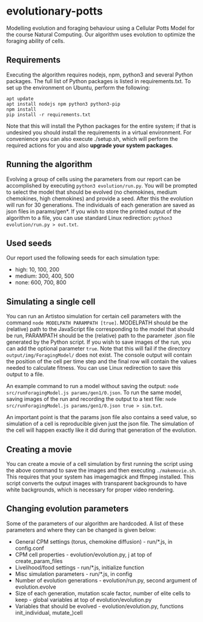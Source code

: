 # evolutionary-potts
Modelling evolution and foraging behaviour using a Cellular Potts Model for the course Natural Computing.
Our algorithm uses evolution to optimize the foraging ability of cells.


## Requirements

Executing the algorithm requires nodejs, npm, python3 and several Python packages. The full list of Python packages is listed in requirements.txt. To set up the environment on Ubuntu, perform the following:

```
apt update
apt install nodejs npm python3 python3-pip
npm install
pip install -r requirements.txt
```

Note that this will install the Python packages for the entire system; if that is undesired you should install the requirements in a virtual environment. For convenience you can also execute ./setup.sh, which will perform the required actions for you and also **upgrade your system packages**.
## Running the algorithm

Evolving a group of cells using the parameters from our report can be accomplished by executing `python3 evolution/run.py`. You will be prompted to select the model that should be evolved (no chemokines, medium chemokines, high chemokines) and provide a seed. After this the evolution will run for 30 generations. The individuals of each generation are saved as json files in params/gen*. If you wish to store the printed output of the algorithm to a file, you can use standard Linux redirection: `python3 evolution/run.py > out.txt`.

## Used seeds
Our report used the following seeds for each simulation type:
- high: 10, 100, 200
- medium: 300, 400, 500
- none: 600, 700, 800

## Simulating a single cell

You can run an Artistoo simulation for certain cell parameters with the command `node MODELPATH PARAMPATH [true]`. MODELPATH should be the (relative) path to the JavaScript file corresponding to the model that should be run, PARAMPATH should be the (relative) path to the parameter .json file generated by the Python script. If you wish to save images of the run, you can add the optional parameter `true`. Note that this will fail if the directory `output/img/ForagingModel/` does not exist. The console output will contain the position of the cell per time step and the final row will contain the values needed to calculate fitness. You can use Linux redirection to save this output to a file.

An example command to run a model without saving the output: `node src/runForagingModel.js params/gen1/0.json`. To run the same model, saving images of the run and recording the output to a text file: `node src/runForagingModel.js params/gen1/0.json true > sim.txt`.

An important point is that the params json file also contains a seed value, so simulation of a cell is reproducible given just the json file. The simulation of the cell will happen exactly like it did during that generation of the evolution.

## Creating a movie
You can create a movie of a cell simulation by first running the script using the above command to save the images and then executing `./makemovie.sh`. This requires that your system has imagemagick and ffmpeg installed. This script converts the output images with transparent backgrounds to have white backgrounds, which is necessary for proper video rendering.

## Changing evolution parameters
Some of the parameters of our algorithm are hardcoded. A list of these parameters and where they can be changed is given below:

- General CPM settings (torus, chemokine diffusion) - run/*.js, in config.conf
- CPM cell properties - evolution/evolution.py, j at top of create_param_files
- Livelihood/food settings - run/*.js, initialize function
- Misc simulation parameters - run/*.js, in config
- Number of evolution generations - evolution/run.py, second argument of evolution.evolve
- Size of each generation, mutation scale factor, number of elite cells to keep - global variables at top of evolution/evolution.py
- Variables that should be evolved - evolution/evolution.py, functions init_individual, mutate_)cell